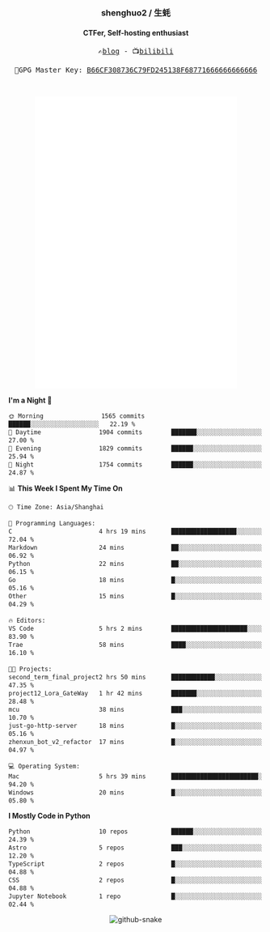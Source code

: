 <h3 align="center"> shenghuo2 / 生蚝 </h3>
<h4 align="center" >CTFer, Self-hosting enthusiast</h3>


<p align="center">
  <samp>
    ✍️<a href="https://blog.shenghuo2.top/">blog</a> -
    📺<a href="https://space.bilibili.com/85894935">bilibili</a>
  </samp>
</p>
<p align="center">
  <samp>
     🔐GPG Master Key: <a align="center" href="https://github.com/shenghuo2.gpg">B66CF308736C79FD245138F68771666666666666</a>
  </samp>
</p>
<br>
<p align="center">
  <a href="https://github.com/shenghuo2">
    <img width="400" align="top" src="https://github.com/shenghuo2/shenghuo2/blob/main/metrics.left.svg" />
  </a>
  <a href="https://github.com/shenghuo2">
    <img width="400" align="top" src="https://github.com/shenghuo2/shenghuo2/blob/main/metrics.right.svg" />
  </a>
</p>


<!--START_SECTION:waka-->
**I'm a Night 🦉** 

```text
🌞 Morning                1565 commits        ██████░░░░░░░░░░░░░░░░░░░   22.19 % 
🌆 Daytime                1904 commits        ███████░░░░░░░░░░░░░░░░░░   27.00 % 
🌃 Evening                1829 commits        ██████░░░░░░░░░░░░░░░░░░░   25.94 % 
🌙 Night                  1754 commits        ██████░░░░░░░░░░░░░░░░░░░   24.87 % 
```


📊 **This Week I Spent My Time On** 

```text
🕑︎ Time Zone: Asia/Shanghai

💬 Programming Languages: 
C                        4 hrs 19 mins       ██████████████████░░░░░░░   72.04 % 
Markdown                 24 mins             ██░░░░░░░░░░░░░░░░░░░░░░░   06.92 % 
Python                   22 mins             ██░░░░░░░░░░░░░░░░░░░░░░░   06.15 % 
Go                       18 mins             █░░░░░░░░░░░░░░░░░░░░░░░░   05.16 % 
Other                    15 mins             █░░░░░░░░░░░░░░░░░░░░░░░░   04.29 % 

🔥 Editors: 
VS Code                  5 hrs 2 mins        █████████████████████░░░░   83.90 % 
Trae                     58 mins             ████░░░░░░░░░░░░░░░░░░░░░   16.10 % 

🐱‍💻 Projects: 
second_term_final_project2 hrs 50 mins       ████████████░░░░░░░░░░░░░   47.35 % 
project12_Lora_GateWay   1 hr 42 mins        ███████░░░░░░░░░░░░░░░░░░   28.48 % 
mcu                      38 mins             ███░░░░░░░░░░░░░░░░░░░░░░   10.70 % 
just-go-http-server      18 mins             █░░░░░░░░░░░░░░░░░░░░░░░░   05.16 % 
zhenxun_bot_v2_refactor  17 mins             █░░░░░░░░░░░░░░░░░░░░░░░░   04.97 % 

💻 Operating System: 
Mac                      5 hrs 39 mins       ████████████████████████░   94.20 % 
Windows                  20 mins             █░░░░░░░░░░░░░░░░░░░░░░░░   05.80 % 
```

**I Mostly Code in Python** 

```text
Python                   10 repos            ██████░░░░░░░░░░░░░░░░░░░   24.39 % 
Astro                    5 repos             ███░░░░░░░░░░░░░░░░░░░░░░   12.20 % 
TypeScript               2 repos             █░░░░░░░░░░░░░░░░░░░░░░░░   04.88 % 
CSS                      2 repos             █░░░░░░░░░░░░░░░░░░░░░░░░   04.88 % 
Jupyter Notebook         1 repo              █░░░░░░░░░░░░░░░░░░░░░░░░   02.44 % 
```




<!--END_SECTION:waka-->


<div align="center">
  <picture>
    <source media="(prefers-color-scheme: dark)" srcset="https://gist.githubusercontent.com/shenghuo2/bfce20b14ab0484cef03bae6e60e0b3a/raw/github-snake-dark.svg" />
    <source media="(prefers-color-scheme: light)" srcset="https://gist.githubusercontent.com/shenghuo2/bfce20b14ab0484cef03bae6e60e0b3a/raw/github-snake.svg" />
    <img alt="github-snake" src="https://gist.githubusercontent.com/shenghuo2/bfce20b14ab0484cef03bae6e60e0b3a/raw/github-snake.svg" />
  </picture>
</div>

<!--
**shenghuo2/shenghuo2** is a ✨ _special_ ✨ repository because its `README.md` (this file) appears on your GitHub profile.

Here are some ideas to get you started:

- 🔭 I’m currently working on ...
- 🌱 I’m currently learning ...
- 👯 I’m looking to collaborate on ...
- 🤔 I’m looking for help with ...
- 💬 Ask me about ...
- 📫 How to reach me: ...
- 😄 Pronouns: ...
- ⚡ Fun fact: ...
-->
